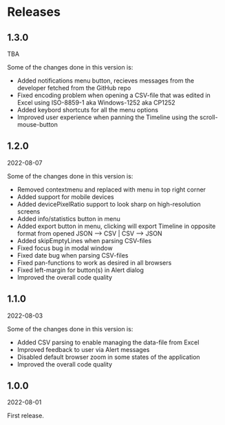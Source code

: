 # Releases

## 1.3.0
TBA

Some of the changes done in this version is:

- Added notifications menu button, recieves messages from the developer fetched from the GitHub repo
- Fixed encoding problem when opening a CSV-file that was edited in Excel using ISO-8859-1 aka Windows-1252 aka CP1252
- Added keybord shortcuts for all the menu options
- Improved user experience when panning the Timeline using the scroll-mouse-button

## 1.2.0
2022-08-07

Some of the changes done in this version is:

- Removed contextmenu and replaced with menu in top right corner
- Added support for mobile devices 
- Added devicePixelRatio support to look sharp on high-resolution screens
- Added info/statistics button in menu
- Added export button in menu, clicking will export Timeline in opposite format from opened JSON --> CSV | CSV --> JSON
- Added skipEmptyLines when parsing CSV-files
- Fixed focus bug in modal window
- Fixed date bug when parsing CSV-files
- Fixed pan-functions to work as desired in all browsers
- Fixed left-margin for button(s) in Alert dialog
- Improved the overall code quality

## 1.1.0
2022-08-03

Some of the changes done in this version is:

- Added CSV parsing to enable managing the data-file from Excel
- Improved feedback to user via Alert messages
- Disabled default browser zoom in some states of the application
- Improved the overall code quality

## 1.0.0
2022-08-01

First release.